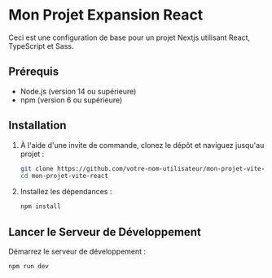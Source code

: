 # Mon Projet Expansion React

Ceci est une configuration de base pour un projet Nextjs utilisant React, TypeScript et Sass.

## Prérequis

- Node.js (version 14 ou supérieure)
- npm (version 6 ou supérieure)

## Installation

1. À l'aide d'une invite de commande, clonez le dépôt et naviguez jusqu'au projet :

   ```sh
   git clone https://github.com/votre-nom-utilisateur/mon-projet-vite-react.git
   cd mon-projet-vite-react
   ```

2. Installez les dépendances :

   ```sh
   npm install
   ```

## Lancer le Serveur de Développement

Démarrez le serveur de développement :

    npm run dev
